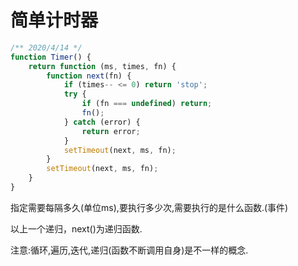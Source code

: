 # 简单计时器

```js
/** 2020/4/14 */
function Timer() {
    return function (ms, times, fn) {
        function next(fn) {
            if (times-- <= 0) return 'stop';
            try {
                if (fn === undefined) return;
                fn();
            } catch (error) {
                return error;
            }
            setTimeout(next, ms, fn);
        }
        setTimeout(next, ms, fn);
    }
}
```

指定需要每隔多久(单位ms),要执行多少次,需要执行的是什么函数.(事件)

以上一个递归，next()为递归函数.

 注意:循环,遍历,迭代,递归(函数不断调用自身)是不一样的概念.
